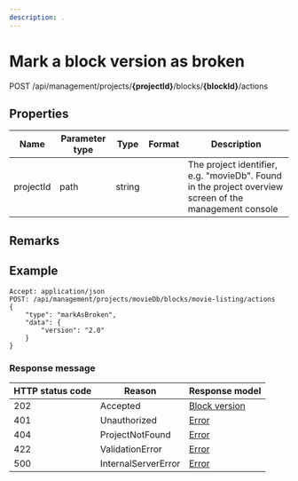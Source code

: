 ```yaml
---
description: .
---
```

# Mark a block version as broken

<span class="label label--post">POST</span> /api/management/projects/**{projectId}**/blocks/**{blockId}**/actions




<!--[workflow status](/blocks/block-statuses#workflow-status.md)-->


## Properties

| Name      | Parameter type | Type   | Format | Description                                                                                            |
|-----------|----------------|--------|--------|--------------------------------------------------------------------------------------------------------|
| projectId | path           | string |        | The project identifier, e.g. "movieDb". Found in the project overview screen of the management console |


## Remarks

## Example

```http
Accept: application/json
POST: /api/management/projects/movieDb/blocks/movie-listing/actions
{
    "type": "markAsBroken",
    "data": {
        "version": "2.0"
    }
}
```

### Response message

| HTTP status code | Reason              | Response model                           |
|------------------|---------------------|------------------------------------------|
| 202              | Accepted            | [Block version](/model/block-version.md) |
| 401              | Unauthorized        | [Error](/key-concepts/errors.md)         |
| 404              | ProjectNotFound     | [Error](/key-concepts/errors.md)         |
| 422              | ValidationError     | [Error](/key-concepts/errors.md)         |
| 500              | InternalServerError | [Error](/key-concepts/errors.md)         |